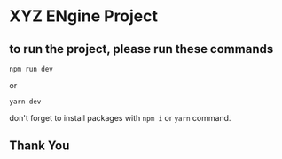 # XYZ ENgine Project

## to run the project, please run these commands

``npm run dev``

or

``yarn dev``

don't forget to install packages with ``npm i`` or ``yarn`` command. 

## Thank You
